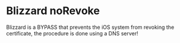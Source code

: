 # Blizzard noRevoke
 Blizzard is a BYPASS that prevents the iOS system from revoking the certificate, the procedure is done using a DNS server!
